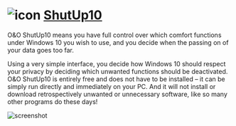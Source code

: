 # ![icon](https://cdn.rawgit.com/majkinetor/chocolatey/master/shutup10/icon.png) [ShutUp10](https://chocolatey.org/packages/shutup10)

O&amp;O ShutUp10 means you have full control over which comfort functions under Windows 10 you wish to use, and you decide when the passing on of your data goes too far.

Using a very simple interface, you decide how Windows 10 should respect your privacy by deciding which unwanted functions should be deactivated.
O&amp;O ShutUp10 is entirely free and does not have to be installed – it can be simply run directly and immediately on your PC. And it will not install or download retrospectively unwanted or unnecessary software, like so many other programs do these days!

![screenshot](https://cdn.rawgit.com/majkinetor/chocolatey/master/shutup10/screenshot.png)

